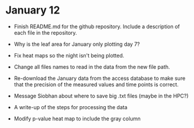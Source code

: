 # January 12

* Finish README.md for the github repository. Include a description of each file in the repository.

* Why is the leaf area for January only plotting day 7?

* Fix heat maps so the night isn't being plotted.

* Change all files names to read in the data from the new file path.

* Re-download the January data from the access database to make sure that the precision of the measured values and time points is correct.

* Message Siobhan about where to save big .txt files (maybe in the HPC?)

* A write-up of the steps for processing the data

* Modify p-value heat map to include the gray column






